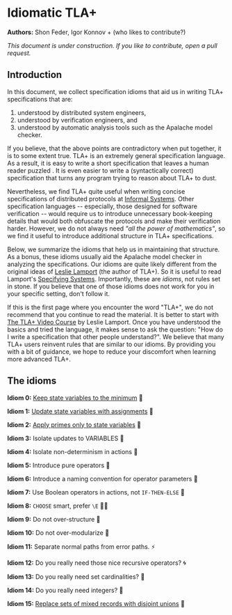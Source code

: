 # Idiomatic TLA+

**Authors:** Shon Feder, Igor Konnov + (who likes to contribute?)

_This document is under construction.
If you like to contribute, open a pull request._

## Introduction

In this document, we collect specification idioms that aid us in writing TLA+
specifications that are:

1. understood by distributed system engineers,
1. understood by verification engineers, and
1. understood by automatic analysis tools such as the Apalache model checker.

If you believe, that the above points are contradictory when put together, it is
to some extent true. TLA+ is an extremely general specification language. As a
result, it is easy to write a short specification that leaves a human reader
puzzled . It is even easier to write a (syntactically correct) specification that
turns any program trying to reason about TLA+ to dust.

Nevertheless, we find TLA+ quite useful when writing concise specifications of
distributed protocols at [Informal Systems]. Other specification languages --
especially, those designed for software verification -- would require us to
introduce unnecessary book-keeping details that would both obfuscate the
protocols and make their verification harder. However, we do not always need
_"all the power of mathematics"_, so we find it useful to introduce additional
structure in TLA+ specifications.

Below, we summarize the idioms that help us in maintaining that structure.  As
a bonus, these idioms usually aid the Apalache model checker in analyzing the
specifications. Our idioms are quite likely different from the original ideas
of [Leslie Lamport] (the author of TLA+).
So it is useful to read Lamport's [Specifying Systems]. Importantly, these are
_idioms_, not rules set in stone. If you believe that one of those idioms
does not work for you in your specific setting, don't follow it.

If this is the first page where you encounter the word "TLA+", we do not
recommend that you continue to read the material. It is better to start with [The TLA+
Video Course](http://lamport.azurewebsites.net/video/videos.html) by Leslie
Lamport.  Once you have understood the basics and tried the language, it makes
sense to ask the question: "How do I write a specification that other people
understand?".  We believe that many TLA+ users reinvent rules that are
similar to our idioms.  By providing you with a bit of guidance, we hope to
reduce your discomfort when learning more advanced TLA+.


## The idioms

__Idiom 0:__
    [Keep state variables to the minimum](000keep-minimum-state-variables.md) :battery:

__Idiom 1:__ [Update state variables with assignments](001assignments.md) :date:

__Idiom 2:__ [Apply primes only to state variables](002primes.md) :pushpin:

__Idiom 3:__ Isolate updates to VARIABLES :ghost:

__Idiom 4:__ Isolate non-determinism in actions :crystal_ball:

__Idiom 5:__ Introduce pure operators :see_no_evil:

__Idiom 6:__ Introduce a naming convention for operator parameters :passport_control:

__Idiom 7:__ Use Boolean operators in actions, not `IF-THEN-ELSE` :no_good:

__Idiom 8:__ `CHOOSE` smart, prefer `\E` :guardsman:

__Idiom 9:__ Do not over-structure :microscope:

__Idiom 10:__ Do not over-modularize :duck:

__Idiom 11:__ Separate normal paths from error paths. :zap:

__Idiom 12:__ Do you really need those nice recursive operators? :cyclone:

__Idiom 13:__ Do you really need set cardinalities? :pizza:

__Idiom 14:__ Do you really need integers? :1234:

__Idiom 15:__ [Replace sets of mixed records with disjoint unions](003record-sets.md) :baggage_claim:


[Specifying Systems]: http://lamport.azurewebsites.net/tla/book.html
[Leslie Lamport]: https://lamport.azurewebsites.net/
[Informal Systems]: https://informal.systems
